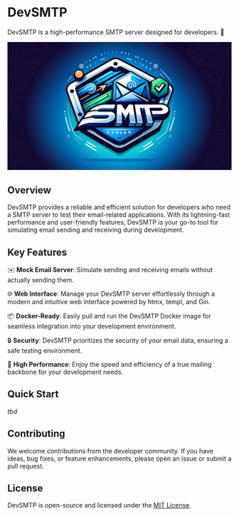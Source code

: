 # DevSMTP

DevSMTP is a high-performance SMTP server designed for developers. 🚀

![DevSMTP Logo](/public/logo-wide.png)

## Overview

DevSMTP provides a reliable and efficient solution for developers who need a SMTP server to test their email-related applications. With its lightning-fast performance and user-friendly features, DevSMTP is your go-to tool for simulating email sending and receiving during development.

## Key Features

✉️ **Mock Email Server**: Simulate sending and receiving emails without actually sending them.

🌐 **Web Interface**: Manage your DevSMTP server effortlessly through a modern and intuitive web interface powered by htmx, templ, and Gin.

📦 **Docker-Ready**: Easily pull and run the DevSMTP Docker image for seamless integration into your development environment.

🔒 **Security**: DevSMTP prioritizes the security of your email data, ensuring a safe testing environment.

🚀 **High Performance**: Enjoy the speed and efficiency of a true mailing backbone for your development needs.

## Quick Start

<!-- Get started with DevSMTP in just a few steps:

1. Pull the DevSMTP Docker image.
2. Configure your SMTP client to use DevSMTP as the outgoing mail server.
3. Access the web GUI to monitor and manage your email traffic.

Visit our [documentation](link-to-docs) for detailed installation and usage instructions. -->
_tbd_

## Contributing

We welcome contributions from the developer community. If you have ideas, bug fixes, or feature enhancements, please open an issue or submit a pull request.

## License

DevSMTP is open-source and licensed under the [MIT License](LICENSE).
